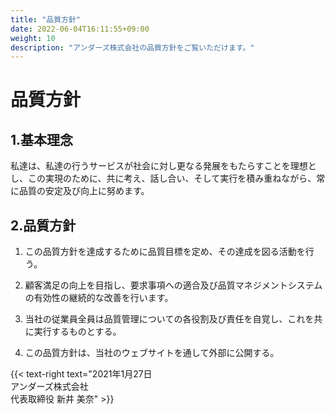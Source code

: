 ```yaml
---
title: "品質方針"
date: 2022-06-04T16:11:55+09:00
weight: 10
description: "アンダーズ株式会社の品質方針をご覧いただけます。"
---
```

# 品質方針

## 1.基本理念

私達は、私達の行うサービスが社会に対し更なる発展をもたらすことを理想とし、この実現のために、共に考え、話し合い、そして実行を積み重ねながら、常に品質の安定及び向上に努めます。

## 2.品質方針

1. この品質方針を達成するために品質目標を定め、その達成を図る活動を行う。

2. 顧客満足の向上を目指し、要求事項への適合及び品質マネジメントシステムの有効性の継続的な改善を行います。

3. 当社の従業員全員は品質管理についての各役割及び責任を自覚し、これを共に実行するものとする。

4. この品質方針は、当社のウェブサイトを通して外部に公開する。

{{< text-right text="2021年1月27日<br>アンダーズ株式会社<br>代表取締役 新井 美奈" >}}
